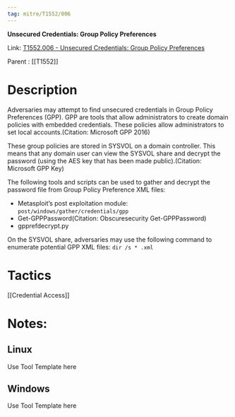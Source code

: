 ```yaml
---
tag: mitre/T1552/006
---
```


**Unsecured Credentials: Group Policy Preferences**

Link: [T1552.006 - Unsecured Credentials: Group Policy Preferences](https://attack.mitre.org/techniques/T1552/006)

Parent : [[T1552]]


# Description

Adversaries may attempt to find unsecured credentials in Group Policy Preferences (GPP). GPP are tools that allow administrators to create domain policies with embedded credentials. These policies allow administrators to set local accounts.(Citation: Microsoft GPP 2016)

These group policies are stored in SYSVOL on a domain controller. This means that any domain user can view the SYSVOL share and decrypt the password (using the AES key that has been made public).(Citation: Microsoft GPP Key)

The following tools and scripts can be used to gather and decrypt the password file from Group Policy Preference XML files:

* Metasploit’s post exploitation module: <code>post/windows/gather/credentials/gpp</code>
* Get-GPPPassword(Citation: Obscuresecurity Get-GPPPassword)
* gpprefdecrypt.py

On the SYSVOL share, adversaries may use the following command to enumerate potential GPP XML files: <code>dir /s * .xml</code>


# Tactics


[[Credential Access]]


# Notes:

## Linux

Use Tool Template here

## Windows

Use Tool Template here